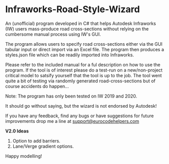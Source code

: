 # Infraworks-Road-Style-Wizard

An (unofficial) program developed in C# that helps Autodesk Infraworks (IW) users mass-produce road cross-sections without relying on the cumbersome manual
process using IW's GUI. 

The program allows users to specify road cross-sections either via the GUI tabular input or direct import via an Excel file. 
The program then produces a styles.json file which can be readily imported into Infraworks. 

Please refer to the included manual for a ful description on how to use the program. If the tool is of interest please do a test-run on 
a new/non-project critical model to satsify yourself that the tool is up to the job. The tool went quite a bit of testing via randomly
generated road-cross-sections but of course accidents do happen...

Note: The program has only been tested on IW 2019 and 2020.

It should go without saying, but the wizard is not endorsed by Autodesk!

If you have any feedback, find any bugs or have suggestions for future improvements drop me a line at support@eurocodehelpers.com 

****V2.0 Ideas****

1. Option to add barriers.
2. Lane/Verge gradient options.

Happy modelling!






